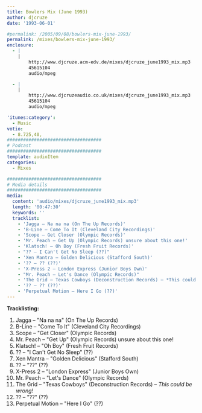 ```yaml
---
title: Bowlers Mix (June 1993)
author: djcruze
date: '1993-06-01'

#permalink: /2005/09/08/bowlers-mix-june-1993/
permalink: /mixes/bowlers-mix-june-1993/
enclosure:
  - |
    |
        http://www.djcruze.acm-edv.de/mixes/djcruze_june1993_mix.mp3
        45615104
        audio/mpeg

  - |
    |
        http://www.djcruzeaudio.co.uk/mixes/djcruze_june1993_mix.mp3
        45615104
        audio/mpeg

'itunes:category':
  - Music
votio:
  - 8.725,40,
###################################
# Podcast
###################################
template: audioItem
categories:
  - Mixes

###################################
# Media details
###################################
media:
  content: 'audio/mixes/djcruze_june1993_mix.mp3'
  length: '00:47:30'
  keywords: ''
  tracklist:
    - 'Jagga – Na na na (On The Up Records)'
    - 'B-Line – Come To It (Cleveland City Recordings)'
    - 'Scope – Get Closer (Olympic Records)'
    - 'Mr. Peach – Get Up (Olympic Records) unsure about this one!'
    - 'Klatsch! – Oh Boy (Fresh Fruit Records)'
    - "?? – I Can't Get No Sleep (??)"
    - 'Xen Mantra – Golden Delicious (Stafford South)'
    - '?? – ?? (??)'
    - 'X-Press 2 – London Express (Junior Boys Own)'
    - "Mr. Peach – Let's Dance (Olympic Records)"
    - 'The Grid – Texas Cowboys (Deconstruction Records) – *This could be wrong!*'
    - '?? – ?? (??)'
    - 'Perpetual Motion – Here I Go (??)'
---
```


**Tracklisting:**

1. Jagga – "Na na na" (On The Up Records)
2. B-Line – "Come To It" (Cleveland City Recordings)
3. Scope – "Get Closer" (Olympic Records)
4. Mr. Peach – "Get Up" (Olympic Records) unsure about this one!
5. Klatsch! – "Oh Boy" (Fresh Fruit Records)
6. ?? – "I Can't Get No Sleep" (??)
7. Xen Mantra – "Golden Delicious" (Stafford South)
8. ?? – "??" (??)
9. X-Press 2 – "London Express" (Junior Boys Own)
10. Mr. Peach – "Let's Dance" (Olympic Records)
11. The Grid – "Texas Cowboys" (Deconstruction Records) – _This could be wrong!_
12. ?? – "??" (??)
13. Perpetual Motion – "Here I Go" (??)
